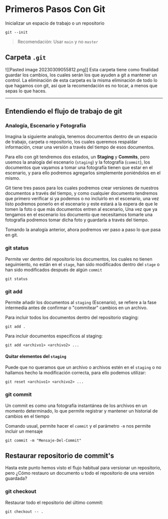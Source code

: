 # Primeros Pasos Con Git

Inicializar un espacio de trabajo o un repositorio
```Shell
git --init
```

>Recomendación: Usar `main` y no `master` 

## Carpeta `.git`

![[Pasted image 20230309055812.png]]
Esta carpeta tiene como finalidad guardar los cambios, los cuales serán los que ayuden a git a mantener un control. La eliminación de esta carpeta es la misma eliminación de todo lo que hagamos con git, así que la recomendación es no tocar, a menos que sepas lo que haces.

---
## Entendiendo el flujo de trabajo de git 

### Analogía, Escenario y Fotografía

Imagina la siguiente analogía, tenemos documentos dentro de un espacio de trabajo, carpeta o repositorio, los cuales queremos respaldar información, crear una versión a través del tiempo de esos documentos. 

Para ello con git tendremos dos estados, un **Staging** y **Commits**, pero usemos la analogía del escenario (`staging`) y la fotografía (`commit`), los documentos que vayamos a tomar una fotografía tienen que estar en el escenario, y para ello podremos agregarlos simplemente poniéndolos en el mismo. 

Git tiene tres pasos para los cuales podremos crear versiones de nuestros documentos a través del tiempo, y como cualquier documento tendremos que primero verificar si ya podemos o no incluirlo en el escenario, una vez listo podremos ponerlo en el escenario y este estará a la espera de que le tomen la foto o que más documentos entren al escenario, Una vez que ya tengamos en el escenario los documento que necesitamos tomarle una fotografía podremos tomar dicha foto y guardarla a través del tiempo.

Tomando la analogía anterior, ahora podremos ver paso a paso lo que pasa en git.

### git status
Permite ver dentro del repositorio los documentos, los cuales no tienen seguimiento, no están en el `stage`, han sido modificados dentro del `stage` o han sido modificados después de algún `commit`
```Shell
git status
```

### git add
Permite añadir los documentos al `staging` (Escenario), se refiere a la fase intermedia antes de confirmar o "commitear" cambios en un archivo.

Para incluir todos los documentos dentro del repositorio staging:
```Shell
git add .
```

Para incluir documentos específicos al staging:
```Shell
git add <archivo1> <archivo2> ...
```

#### Quitar elementos del `staging`
Puede que no queramos que un archivo o archivos estén en el `staging`  o no hallamos hecho la modificación correcta, para ello podemos utilizar: 
```Shell 
git reset <archivo1> <archivo2> ...
```

### git commit
Un commit es como una fotografía instantánea de los archivos en un momento determinado, lo que permite registrar y mantener un historial de cambios en el tiempo

Comando usual, permite hacer el `commit` y el parámetro `-m` nos permite incluir un mensaje
```Shell
git commit -m "Mensaje-Del-Commit"
```

## Restaurar repositorio de commit's 
Hasta este punto hemos visto el flujo habitual para versionar un repositorio, pero ¿Cómo restauro un documento u todo el repositorio de una versión guardada?

### git checkout
Restaurar todo el repositorio del último commit:
```Shell
git checkout -- .
```

